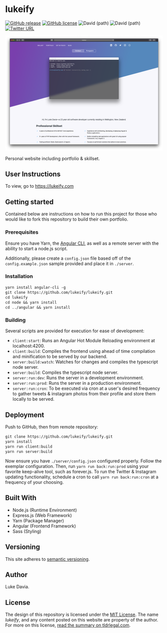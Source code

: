 # lukeify

[![GitHub release](https://img.shields.io/github/release/lukeify/lukeify.svg)](https://github.com/lukeify/lukeify)
[![GitHub license](https://img.shields.io/github/license/lukeify/lukeify.svg)](https://github.com/lukeify/lukeify/blob/master/LICENSE)
![David (path)](https://img.shields.io/david/lukeify/lukeify.svg?path=client)
![David (path)](https://img.shields.io/david/lukeify/lukeify.svg?path=server)
[![Twitter URL](https://img.shields.io/twitter/url/http/shields.io.svg?style=social)](https://lukeify.com)


![](client/src/assets/images/lukeify.png)

Personal website including portfolio & skillset.

## User Instructions

To view, go to https://lukeify.com

## Getting started

Contained below are instructions on how to run this project for those who would like to fork this repository to build their own portfolio.

### Prerequisites

Ensure you have Yarn, the [Angular CLI](https://cli.angular.io), as well as a remote server with the ability to start a node.js script. 

Additionally, please create a `config.json` file based off of the `config.example.json` sample provided and place it in `./server`.

### Installation

```
yarn install angular-cli -g
git clone https://github.com/lukeify/lukeify.git
cd lukeify
cd node && yarn install
cd ../angular && yarn install
```

### Building

Several scripts are provided for execution for ease of development:

* `client:start`: Runs an Angular Hot Module Reloading environment at localhost:4200.
* `client:build`: Compiles the frontend using ahead of time compilation and minification to be served by our backend.
* `server:build:watch`: Watches for changes and compiles the typescript node server.
* `server:build`: Compiles the typescript node server.
* `server:run:dev`: Runs the server in a development environment.
* `server:run:prod`: Runs the server in a production environment.
* `server:run:cron`: To be executed via cron at a user's desired frequency to gather tweets & instagram photos from their profile and store them locally to be served.

## Deployment

Push to GitHub, then from remote repository:

```
git clone https://github.com/lukeify/lukeify.git
yarn install
yarn run client:build
yarn run server:build
```

Now ensure you have `./server/config.json` configured properly. Follow the exemplar configuration. Then, run `yarn run back:run:prod` using your favorite keep-alive tool, such as forever.js. To run the Twitter & Instagram updating functionality, schedule a cron to call `yarn run back:run:cron` at a frequency of your choosing. 

## Built With

* Node.js (Runtime Environment)
* Express.js (Web Framework)
* Yarn (Package Manager)
* Angular (Frontend Framework)
* Sass (Styling)

## Versioning

This site adheres to [semantic versioning](https://semver.org).

## Author

Luke Davia.

## License

The design of this repository is licensed under the [MIT License](LICENSE). The name *lukeify*, and any content posted on this website are property of the author. For more on this license, [read the summary on tldrlegal.com](https://tldrlegal.com/license/mit-license).
